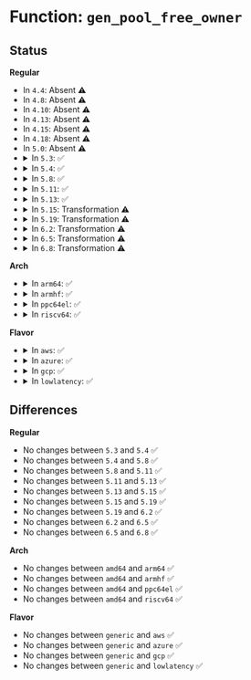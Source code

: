 # Function: <code>gen_pool_free_owner</code>

## Status
<b>Regular</b>
<ul>
<li>
In <code>4.4</code>: Absent ⚠️
</li>
<li>
In <code>4.8</code>: Absent ⚠️
</li>
<li>
In <code>4.10</code>: Absent ⚠️
</li>
<li>
In <code>4.13</code>: Absent ⚠️
</li>
<li>
In <code>4.15</code>: Absent ⚠️
</li>
<li>
In <code>4.18</code>: Absent ⚠️
</li>
<li>
In <code>5.0</code>: Absent ⚠️
</li>
<li>
<details>
<summary>In <code>5.3</code>: ✅</summary>

```c
void gen_pool_free_owner(struct gen_pool *pool, long unsigned int addr, size_t size, void **owner);
```

**Collision:** Unique Global

**Inline:** No

**Transformation:** False

**Instances:**

```
In lib/genalloc.c (ffffffff81516c50)
Location: lib/genalloc.c:485
Inline: False
Direct callers:
  - arch/x86/kernel/cpu/mce/genpool.c:mce_gen_pool_process
  - drivers/acpi/apei/ghes.c:ghes_proc_in_irq
  - drivers/acpi/apei/ghes.c:ghes_estatus_cache_free
  - drivers/usb/core/buffer.c:hcd_buffer_free
  - drivers/usb/host/ohci-hcd.c:ohci_stop
  - drivers/usb/host/ohci-hcd.c:td_free
```
**Symbols:**

```
ffffffff81516c50-ffffffff81516cf7: gen_pool_free_owner (STB_GLOBAL)
```
</details>
</li>
<li>
<details>
<summary>In <code>5.4</code>: ✅</summary>

```c
void gen_pool_free_owner(struct gen_pool *pool, long unsigned int addr, size_t size, void **owner);
```

**Collision:** Unique Global

**Inline:** No

**Transformation:** False

**Instances:**

```
In lib/genalloc.c (ffffffff81537690)
Location: lib/genalloc.c:485
Inline: False
Direct callers:
  - arch/x86/kernel/cpu/mce/genpool.c:mce_gen_pool_process
  - drivers/acpi/apei/ghes.c:ghes_proc_in_irq
  - drivers/acpi/apei/ghes.c:ghes_estatus_cache_free
  - drivers/usb/core/buffer.c:hcd_buffer_free
  - drivers/usb/host/ohci-hcd.c:ohci_stop
  - drivers/usb/host/ohci-hcd.c:td_free
```
**Symbols:**

```
ffffffff81537690-ffffffff81537737: gen_pool_free_owner (STB_GLOBAL)
```
</details>
</li>
<li>
<details>
<summary>In <code>5.8</code>: ✅</summary>

```c
void gen_pool_free_owner(struct gen_pool *pool, long unsigned int addr, size_t size, void **owner);
```

**Collision:** Unique Global

**Inline:** No

**Transformation:** False

**Instances:**

```
In lib/genalloc.c (ffffffff8159bf20)
Location: lib/genalloc.c:485
Inline: False
Direct callers:
  - arch/x86/kernel/cpu/mce/genpool.c:mce_gen_pool_process
  - kernel/dma/pool.c:dma_free_from_pool
  - kernel/dma/pool.c:__dma_alloc_from_pool
  - drivers/acpi/apei/ghes.c:ghes_proc_in_irq
  - drivers/acpi/apei/ghes.c:ghes_estatus_cache_rcu_free
  - drivers/acpi/apei/ghes.c:ghes_kick_task_work
  - drivers/usb/core/buffer.c:hcd_buffer_free
  - drivers/usb/host/ohci-hcd.c:ohci_stop
  - drivers/usb/host/ohci-hcd.c:ohci_endpoint_disable
  - drivers/usb/host/ohci-hcd.c:ed_get
  - drivers/usb/host/ohci-hcd.c:td_free
```
**Symbols:**

```
ffffffff8159bf20-ffffffff8159bfca: gen_pool_free_owner (STB_GLOBAL)
```
</details>
</li>
<li>
<details>
<summary>In <code>5.11</code>: ✅</summary>

```c
void gen_pool_free_owner(struct gen_pool *pool, long unsigned int addr, size_t size, void **owner);
```

**Collision:** Unique Global

**Inline:** No

**Transformation:** False

**Instances:**

```
In lib/genalloc.c (ffffffff815b7950)
Location: lib/genalloc.c:486
Inline: False
Direct callers:
  - arch/x86/kernel/cpu/mce/genpool.c:mce_gen_pool_process
  - kernel/dma/pool.c:dma_free_from_pool
  - kernel/dma/pool.c:__dma_alloc_from_pool
  - drivers/acpi/apei/ghes.c:ghes_proc_in_irq
  - drivers/acpi/apei/ghes.c:ghes_estatus_cache_rcu_free
  - drivers/acpi/apei/ghes.c:ghes_vendor_record_work_func
  - drivers/acpi/apei/ghes.c:ghes_kick_task_work
  - drivers/usb/core/buffer.c:hcd_buffer_free
  - drivers/usb/host/ohci-hcd.c:ohci_stop
  - drivers/usb/host/ohci-hcd.c:ohci_endpoint_disable
  - drivers/usb/host/ohci-hcd.c:ed_get
  - drivers/usb/host/ohci-hcd.c:td_free
```
**Symbols:**

```
ffffffff815b7950-ffffffff815b7a02: gen_pool_free_owner (STB_GLOBAL)
```
</details>
</li>
<li>
<details>
<summary>In <code>5.13</code>: ✅</summary>

```c
void gen_pool_free_owner(struct gen_pool *pool, long unsigned int addr, size_t size, void **owner);
```

**Collision:** Unique Global

**Inline:** No

**Transformation:** False

**Instances:**

```
In lib/genalloc.c (ffffffff815c27c0)
Location: lib/genalloc.c:487
Inline: False
Direct callers:
  - arch/x86/kernel/cpu/mce/genpool.c:mce_gen_pool_process
  - kernel/dma/pool.c:dma_free_from_pool
  - kernel/dma/pool.c:dma_alloc_from_pool
  - drivers/acpi/apei/ghes.c:ghes_proc_in_irq
  - drivers/acpi/apei/ghes.c:ghes_estatus_cache_rcu_free
  - drivers/acpi/apei/ghes.c:ghes_vendor_record_work_func
  - drivers/acpi/apei/ghes.c:ghes_kick_task_work
  - drivers/usb/core/buffer.c:hcd_buffer_free
  - drivers/usb/host/ohci-hcd.c:ohci_stop
  - drivers/usb/host/ohci-hcd.c:ohci_endpoint_disable
  - drivers/usb/host/ohci-hcd.c:ed_get
  - drivers/usb/host/ohci-hcd.c:td_free
```
**Symbols:**

```
ffffffff815c27c0-ffffffff815c2875: gen_pool_free_owner (STB_GLOBAL)
```
</details>
</li>
<li>
<details>
<summary>In <code>5.15</code>: Transformation ⚠️</summary>

```c
void gen_pool_free_owner(struct gen_pool *pool, long unsigned int addr, size_t size, void **owner);
```

**Collision:** Unique Global

**Inline:** No

**Transformation:** True

**Instances:**

```
In lib/genalloc.c (0)
Location: lib/genalloc.c:487
Inline: False
Direct callers:
  - arch/x86/kernel/cpu/mce/genpool.c:mce_gen_pool_process
  - kernel/dma/pool.c:dma_free_from_pool
  - kernel/dma/pool.c:dma_alloc_from_pool
  - drivers/acpi/apei/ghes.c:ghes_proc_in_irq
  - drivers/acpi/apei/ghes.c:ghes_estatus_cache_rcu_free
  - drivers/acpi/apei/ghes.c:ghes_vendor_record_work_func
  - drivers/acpi/apei/ghes.c:ghes_kick_task_work
  - drivers/usb/core/buffer.c:hcd_buffer_free
  - drivers/usb/host/ohci-hcd.c:ohci_stop
  - drivers/usb/host/ohci-hcd.c:ohci_endpoint_disable
  - drivers/usb/host/ohci-hcd.c:ed_get
  - drivers/usb/host/ohci-hcd.c:td_free
```
**Symbols:**

```
ffffffff81cdb6d0-ffffffff81cdb768: gen_pool_free_owner.cold (STB_LOCAL)
ffffffff8162a710-ffffffff8162a7ea: gen_pool_free_owner (STB_GLOBAL)
```
</details>
</li>
<li>
<details>
<summary>In <code>5.19</code>: Transformation ⚠️</summary>

```c
void gen_pool_free_owner(struct gen_pool *pool, long unsigned int addr, size_t size, void **owner);
```

**Collision:** Unique Global

**Inline:** No

**Transformation:** True

**Instances:**

```
In lib/genalloc.c (0)
Location: lib/genalloc.c:487
Inline: False
Direct callers:
  - arch/x86/kernel/cpu/mce/genpool.c:mce_gen_pool_process
  - kernel/dma/pool.c:dma_free_from_pool
  - kernel/dma/pool.c:dma_alloc_from_pool
  - drivers/acpi/apei/ghes.c:ghes_proc_in_irq
  - drivers/acpi/apei/ghes.c:ghes_estatus_cache_rcu_free
  - drivers/acpi/apei/ghes.c:ghes_vendor_record_work_func
  - drivers/acpi/apei/ghes.c:ghes_kick_task_work
  - drivers/usb/core/buffer.c:hcd_buffer_free
  - drivers/usb/host/ohci-hcd.c:ohci_stop
  - drivers/usb/host/ohci-hcd.c:ohci_endpoint_disable
  - drivers/usb/host/ohci-hcd.c:ed_get
  - drivers/usb/host/ohci-hcd.c:td_free
```
**Symbols:**

```
ffffffff81e93f17-ffffffff81e93faf: gen_pool_free_owner.cold (STB_LOCAL)
ffffffff816fbb60-ffffffff816fbc65: gen_pool_free_owner (STB_GLOBAL)
```
</details>
</li>
<li>
<details>
<summary>In <code>6.2</code>: Transformation ⚠️</summary>

```c
void gen_pool_free_owner(struct gen_pool *pool, long unsigned int addr, size_t size, void **owner);
```

**Collision:** Unique Global

**Inline:** No

**Transformation:** True

**Instances:**

```
In lib/genalloc.c (0)
Location: lib/genalloc.c:487
Inline: False
Direct callers:
  - arch/x86/kernel/cpu/mce/genpool.c:mce_gen_pool_process
  - kernel/dma/pool.c:dma_free_from_pool
  - kernel/dma/pool.c:dma_alloc_from_pool
  - drivers/pci/p2pdma.c:pci_p2pmem_free_sgl
  - drivers/pci/p2pdma.c:pci_alloc_p2pmem
  - drivers/pci/p2pdma.c:p2pdma_page_free
  - drivers/pci/p2pdma.c:p2pmem_alloc_mmap
  - drivers/pci/p2pdma.c:p2pmem_alloc_mmap
  - drivers/acpi/apei/ghes.c:ghes_proc_in_irq
  - drivers/acpi/apei/ghes.c:ghes_estatus_cache_rcu_free
  - drivers/acpi/apei/ghes.c:ghes_vendor_record_work_func
  - drivers/acpi/apei/ghes.c:ghes_kick_task_work
  - drivers/usb/core/buffer.c:hcd_buffer_free
  - drivers/usb/host/ohci-hcd.c:ohci_stop
  - drivers/usb/host/ohci-hcd.c:ohci_endpoint_disable
  - drivers/usb/host/ohci-hcd.c:ed_get
  - drivers/usb/host/ohci-hcd.c:td_free
```
**Symbols:**

```
ffffffff82078f96-ffffffff8207902e: gen_pool_free_owner.cold (STB_LOCAL)
ffffffff817ee800-ffffffff817ee905: gen_pool_free_owner (STB_GLOBAL)
```
</details>
</li>
<li>
<details>
<summary>In <code>6.5</code>: Transformation ⚠️</summary>

```c
void gen_pool_free_owner(struct gen_pool *pool, long unsigned int addr, size_t size, void **owner);
```

**Collision:** Unique Global

**Inline:** No

**Transformation:** True

**Instances:**

```
In lib/genalloc.c (0)
Location: lib/genalloc.c:485
Inline: False
Direct callers:
  - arch/x86/kernel/cpu/mce/genpool.c:mce_gen_pool_process
  - kernel/dma/pool.c:dma_free_from_pool
  - kernel/dma/pool.c:__dma_alloc_from_pool
  - drivers/pci/p2pdma.c:pci_p2pmem_free_sgl
  - drivers/pci/p2pdma.c:pci_alloc_p2pmem
  - drivers/pci/p2pdma.c:p2pdma_page_free
  - drivers/pci/p2pdma.c:p2pmem_alloc_mmap
  - drivers/pci/p2pdma.c:p2pmem_alloc_mmap
  - drivers/acpi/apei/ghes.c:ghes_proc_in_irq
  - drivers/acpi/apei/ghes.c:ghes_estatus_cache_rcu_free
  - drivers/acpi/apei/ghes.c:ghes_vendor_record_work_func
  - drivers/acpi/apei/ghes.c:ghes_kick_task_work
  - drivers/usb/core/buffer.c:hcd_buffer_free_pages
  - drivers/usb/core/buffer.c:hcd_buffer_free
  - drivers/usb/host/ohci-hcd.c:ohci_stop
  - drivers/usb/host/ohci-hcd.c:ohci_endpoint_disable
  - drivers/usb/host/ohci-hcd.c:ed_get
  - drivers/usb/host/ohci-hcd.c:td_free
```
**Symbols:**

```
ffffffff820f96cf-ffffffff820f9752: gen_pool_free_owner.cold (STB_LOCAL)
ffffffff8182ebc0-ffffffff8182ecbf: gen_pool_free_owner (STB_GLOBAL)
```
</details>
</li>
<li>
<details>
<summary>In <code>6.8</code>: Transformation ⚠️</summary>

```c
void gen_pool_free_owner(struct gen_pool *pool, long unsigned int addr, size_t size, void **owner);
```

**Collision:** Unique Global

**Inline:** No

**Transformation:** True

**Instances:**

```
In lib/genalloc.c (0)
Location: lib/genalloc.c:487
Inline: False
Direct callers:
  - arch/x86/kernel/cpu/mce/genpool.c:mce_gen_pool_process
  - kernel/dma/pool.c:dma_free_from_pool
  - kernel/dma/pool.c:__dma_alloc_from_pool
  - drivers/pci/p2pdma.c:pci_p2pmem_free_sgl
  - drivers/pci/p2pdma.c:pci_alloc_p2pmem
  - drivers/pci/p2pdma.c:p2pdma_page_free
  - drivers/pci/p2pdma.c:p2pmem_alloc_mmap
  - drivers/pci/p2pdma.c:p2pmem_alloc_mmap
  - drivers/acpi/apei/ghes.c:ghes_proc_in_irq
  - drivers/acpi/apei/ghes.c:ghes_estatus_cache_rcu_free
  - drivers/acpi/apei/ghes.c:ghes_vendor_record_work_func
  - drivers/acpi/apei/ghes.c:ghes_kick_task_work
  - drivers/acpi/apei/ghes.c:ghes_estatus_pool_region_free
  - drivers/usb/core/buffer.c:hcd_buffer_free_pages
  - drivers/usb/core/buffer.c:hcd_buffer_free
  - drivers/usb/host/ohci-hcd.c:ohci_stop
  - drivers/usb/host/ohci-hcd.c:ohci_endpoint_disable
  - drivers/usb/host/ohci-hcd.c:ed_get
  - drivers/usb/host/ohci-hcd.c:td_free
```
**Symbols:**

```
ffffffff821d783c-ffffffff821d78bf: gen_pool_free_owner.cold (STB_LOCAL)
ffffffff81880780-ffffffff8188087f: gen_pool_free_owner (STB_GLOBAL)
```
</details>
</li>
</ul>
<b>Arch</b>
<ul>
<li>
<details>
<summary>In <code>arm64</code>: ✅</summary>

```c
void gen_pool_free_owner(struct gen_pool *pool, long unsigned int addr, size_t size, void **owner);
```

**Collision:** Unique Global

**Inline:** No

**Transformation:** False

**Instances:**

```
In lib/genalloc.c (ffff800010644968)
Location: lib/genalloc.c:485
Inline: False
Direct callers:
  - kernel/dma/remap.c:dma_free_from_pool
  - drivers/acpi/apei/ghes.c:ghes_in_nmi_queue_one_entry
  - drivers/acpi/apei/ghes.c:ghes_proc_in_irq
  - drivers/acpi/apei/ghes.c:ghes_proc_in_irq
  - drivers/acpi/apei/ghes.c:ghes_estatus_cache_free
  - drivers/net/ethernet/freescale/fman/fman_muram.c:fman_muram_free_mem
  - drivers/usb/core/buffer.c:hcd_buffer_free
  - drivers/usb/host/ohci-hcd.c:ohci_stop
  - drivers/usb/host/ohci-hcd.c:td_free
  - drivers/edac/altera_edac.c:ocram_free_mem
```
**Symbols:**

```
ffff800010644968-ffff800010644a34: gen_pool_free_owner (STB_GLOBAL)
```
</details>
</li>
<li>
<details>
<summary>In <code>armhf</code>: ✅</summary>

```c
void gen_pool_free_owner(struct gen_pool *pool, long unsigned int addr, size_t size, void **owner);
```

**Collision:** Unique Global

**Inline:** No

**Transformation:** False

**Instances:**

```
In lib/genalloc.c (c07eab94)
Location: lib/genalloc.c:485
Inline: False
Direct callers:
  - arch/arm/mm/dma-mapping.c:__free_from_pool
  - drivers/net/ethernet/ti/davinci_cpdma.c:__cpdma_chan_free
  - drivers/net/ethernet/ti/davinci_cpdma.c:cpdma_chan_submit_si
  - drivers/usb/core/buffer.c:hcd_buffer_free
  - drivers/usb/host/ohci-hcd.c:ohci_stop
  - drivers/usb/host/ohci-hcd.c:td_free
```
**Symbols:**

```
c07eab94-c07eac7c: gen_pool_free_owner (STB_GLOBAL)
```
</details>
</li>
<li>
<details>
<summary>In <code>ppc64el</code>: ✅</summary>

```c
void gen_pool_free_owner(struct gen_pool *pool, long unsigned int addr, size_t size, void **owner);
```

**Collision:** Unique Global

**Inline:** No

**Transformation:** False

**Instances:**

```
In lib/genalloc.c (c0000000007efc60)
Location: lib/genalloc.c:485
Inline: False
Direct callers:
  - drivers/usb/core/buffer.c:hcd_buffer_free
  - drivers/usb/host/ohci-hcd.c:ohci_stop
  - drivers/usb/host/ohci-hcd.c:td_free
```
**Symbols:**

```
c0000000007efc60-c0000000007efd7c: gen_pool_free_owner (STB_GLOBAL)
```
</details>
</li>
<li>
<details>
<summary>In <code>riscv64</code>: ✅</summary>

```c
void gen_pool_free_owner(struct gen_pool *pool, long unsigned int addr, size_t size, void **owner);
```

**Collision:** Unique Global

**Inline:** No

**Transformation:** False

**Instances:**

```
In lib/genalloc.c (ffffffe000470b78)
Location: lib/genalloc.c:485
Inline: False
Direct callers:
  - drivers/usb/core/buffer.c:hcd_buffer_free
  - drivers/usb/host/ohci-hcd.c:ohci_stop
  - drivers/usb/host/ohci-hcd.c:td_free
```
**Symbols:**

```
ffffffe000470b78-ffffffe000470c20: gen_pool_free_owner (STB_GLOBAL)
```
</details>
</li>
</ul>
<b>Flavor</b>
<ul>
<li>
<details>
<summary>In <code>aws</code>: ✅</summary>

```c
void gen_pool_free_owner(struct gen_pool *pool, long unsigned int addr, size_t size, void **owner);
```

**Collision:** Unique Global

**Inline:** No

**Transformation:** False

**Instances:**

```
In lib/genalloc.c (ffffffff8152fc70)
Location: lib/genalloc.c:485
Inline: False
Direct callers:
  - arch/x86/kernel/cpu/mce/genpool.c:mce_gen_pool_process
  - drivers/usb/core/buffer.c:hcd_buffer_free
  - drivers/usb/host/ohci-hcd.c:ohci_stop
  - drivers/usb/host/ohci-hcd.c:td_free
```
**Symbols:**

```
ffffffff8152fc70-ffffffff8152fd17: gen_pool_free_owner (STB_GLOBAL)
```
</details>
</li>
<li>
<details>
<summary>In <code>azure</code>: ✅</summary>

```c
void gen_pool_free_owner(struct gen_pool *pool, long unsigned int addr, size_t size, void **owner);
```

**Collision:** Unique Global

**Inline:** No

**Transformation:** False

**Instances:**

```
In lib/genalloc.c (ffffffff8151ff50)
Location: lib/genalloc.c:485
Inline: False
Direct callers:
  - arch/x86/kernel/cpu/mce/genpool.c:mce_gen_pool_process
  - drivers/usb/core/buffer.c:hcd_buffer_free
```
**Symbols:**

```
ffffffff8151ff50-ffffffff8151fff7: gen_pool_free_owner (STB_GLOBAL)
```
</details>
</li>
<li>
<details>
<summary>In <code>gcp</code>: ✅</summary>

```c
void gen_pool_free_owner(struct gen_pool *pool, long unsigned int addr, size_t size, void **owner);
```

**Collision:** Unique Global

**Inline:** No

**Transformation:** False

**Instances:**

```
In lib/genalloc.c (ffffffff8152b9b0)
Location: lib/genalloc.c:485
Inline: False
Direct callers:
  - arch/x86/kernel/cpu/mce/genpool.c:mce_gen_pool_process
  - drivers/acpi/apei/ghes.c:ghes_proc_in_irq
  - drivers/acpi/apei/ghes.c:ghes_estatus_cache_free
  - drivers/usb/core/buffer.c:hcd_buffer_free
  - drivers/usb/host/ohci-hcd.c:ohci_stop
  - drivers/usb/host/ohci-hcd.c:td_free
```
**Symbols:**

```
ffffffff8152b9b0-ffffffff8152ba57: gen_pool_free_owner (STB_GLOBAL)
```
</details>
</li>
<li>
<details>
<summary>In <code>lowlatency</code>: ✅</summary>

```c
void gen_pool_free_owner(struct gen_pool *pool, long unsigned int addr, size_t size, void **owner);
```

**Collision:** Unique Global

**Inline:** No

**Transformation:** False

**Instances:**

```
In lib/genalloc.c (ffffffff81545720)
Location: lib/genalloc.c:485
Inline: False
Direct callers:
  - arch/x86/kernel/cpu/mce/genpool.c:mce_gen_pool_process
  - drivers/acpi/apei/ghes.c:ghes_proc_in_irq
  - drivers/acpi/apei/ghes.c:ghes_estatus_cache_free
  - drivers/usb/core/buffer.c:hcd_buffer_free
  - drivers/usb/host/ohci-hcd.c:ohci_stop
  - drivers/usb/host/ohci-hcd.c:td_free
```
**Symbols:**

```
ffffffff81545720-ffffffff815457f7: gen_pool_free_owner (STB_GLOBAL)
```
</details>
</li>
</ul>

## Differences
<b>Regular</b>
<ul>
<li>
No changes between <code>5.3</code> and <code>5.4</code> ✅
</li>
<li>
No changes between <code>5.4</code> and <code>5.8</code> ✅
</li>
<li>
No changes between <code>5.8</code> and <code>5.11</code> ✅
</li>
<li>
No changes between <code>5.11</code> and <code>5.13</code> ✅
</li>
<li>
No changes between <code>5.13</code> and <code>5.15</code> ✅
</li>
<li>
No changes between <code>5.15</code> and <code>5.19</code> ✅
</li>
<li>
No changes between <code>5.19</code> and <code>6.2</code> ✅
</li>
<li>
No changes between <code>6.2</code> and <code>6.5</code> ✅
</li>
<li>
No changes between <code>6.5</code> and <code>6.8</code> ✅
</li>
</ul>
<b>Arch</b>
<ul>
<li>
No changes between <code>amd64</code> and <code>arm64</code> ✅
</li>
<li>
No changes between <code>amd64</code> and <code>armhf</code> ✅
</li>
<li>
No changes between <code>amd64</code> and <code>ppc64el</code> ✅
</li>
<li>
No changes between <code>amd64</code> and <code>riscv64</code> ✅
</li>
</ul>
<b>Flavor</b>
<ul>
<li>
No changes between <code>generic</code> and <code>aws</code> ✅
</li>
<li>
No changes between <code>generic</code> and <code>azure</code> ✅
</li>
<li>
No changes between <code>generic</code> and <code>gcp</code> ✅
</li>
<li>
No changes between <code>generic</code> and <code>lowlatency</code> ✅
</li>
</ul>
